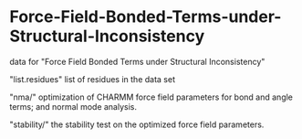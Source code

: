 # Force-Field-Bonded-Terms-under-Structural-Inconsistency
data for "Force Field Bonded Terms under Structural Inconsistency"

"list.residues" list of residues in the data set

"nma/"        optimization of CHARMM force field parameters for bond and angle terms; and normal mode analysis.

"stability/"  the stability test on the optimized force field parameters. 
